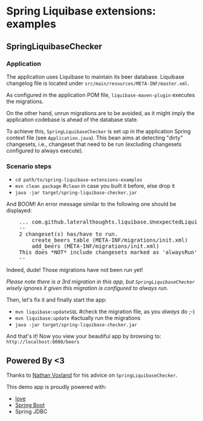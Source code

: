 # Spring Liquibase extensions: examples

## SpringLiquibaseChecker

### Application

The application uses Liquibase to maintain its beer database.
Liquibase changelog file is located under `src/main/resources/META-INF/master.xml`.

As configured in the application POM file, `liquibase-maven-plugin` executes the
migrations.

On the other hand, unrun migrations are to be avoided, as it might imply the
application codebase is ahead of the database state.

To achieve this, `SpringLiquibaseChecker` is set up in the application Spring
context file (see `Application.java`). This bean aims at detecting "dirty"
changesets, i.e., changeset that need to be run (excluding changesets configured
to always execute).

### Scenario steps

 * `cd path/to/spring-liquibase-extensions-examples`
 * `mvn clean package` #`clean` in case you built it before, else drop it
 * `java -jar target/spring-liquibase-checker.jar`

And BOOM! An error message similar to the following one should be displayed:

<pre>
    ... com.github.lateralthoughts.liquibase.UnexpectedLiquibaseChangesetException:
    --
    2 changeset(s) has/have to run.
        create_beers_table (META-INF/migrations/init.xml)
        add_beers (META-INF/migrations/init.xml)
    This does *NOT* include changesets marked as 'alwaysRun'
    --
</pre>

Indeed, dude! Those migrations have not been run yet!

_Please note there is a 3rd migration in this app, but `SpringLiquibaseChecker` wisely ignores it
given this migration is configured to always run._

Then, let's fix it and finally start the app:

 * `mvn liquibase:updateSQL` #check the migration file, as you *always* do ;-)
 * `mvn liquibase:update` #actually run the migrations
 * `java -jar target/spring-liquibase-checker.jar`

And that's it!
Now you view your beautiful app by browsing to: `http://localhost:8080/beers`

## Powered By <3

Thanks to [Nathan Voxland](https://twitter.com/nvoxland) for his advice on `SpringLiquibaseChecker`.

This demo app is proudly powered with:

 * [love](http://www.lateral-thoughts.com/)
 * [Spring Boot](https://github.com/spring-projects/spring-boot)
 * Spring JDBC

